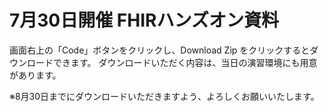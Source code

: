 # 7月30日開催 FHIRハンズオン資料

画面右上の「Code」ボタンをクリックし、Download Zip をクリックするとダウンロードできます。
ダウンロードいただく内容は、当日の演習環境にも用意があります。

※8月30日までにダウンロードいただきますよう、よろしくお願いいたします。